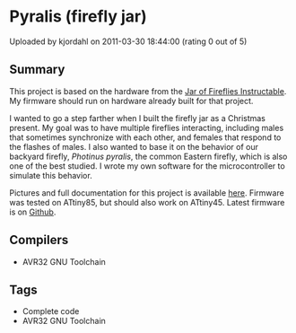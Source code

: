 # Pyralis (firefly jar)

Uploaded by kjordahl on 2011-03-30 18:44:00 (rating 0 out of 5)

## Summary

This project is based on the hardware from the [Jar of Fireflies Instructable](http://www.instructables.com/id/Jar-of-Fireflies). My firmware should run on hardware already built for that project.


I wanted to go a step farther when I built the firefly jar as a Christmas present. My goal was to have multiple fireflies interacting, including males that sometimes synchronize with each other, and females that respond to the flashes of males. I also wanted to base it on the behavior of our backyard firefly, *Photinus pyralis*, the common Eastern firefly, which is also one of the best studied. I wrote my own software for the microcontroller to simulate this behavior.


Pictures and full documentation for this project is available [here](http://kjordahl.net/firefly.html). Firmware was tested on ATtiny85, but should also work on ATtiny45. Latest firmware is on [Github](http://github.com/kjordahl/Pyralis).

## Compilers

- AVR32 GNU Toolchain

## Tags

- Complete code
- AVR32 GNU Toolchain
